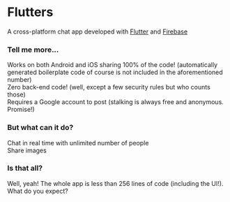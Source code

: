 # Flutters

A cross-platform chat app developed with [Flutter](https://flutter.dev) and [Firebase](https://firebase.google.com)

### Tell me more...

Works on both Android and iOS sharing 100% of the code! (automatically generated boilerplate code of course is not included in the aforementioned number)  
Zero back-end code! (well, except a few security rules but who counts those)  
Requires a Google account to post (stalking is always free and anonymous. Promise!)  

### But what can it do?

Chat in real time with unlimited number of people  
Share images  

### Is that all?

Well, yeah! The whole app is less than 256 lines of code (including the UI!). What do you expect?
